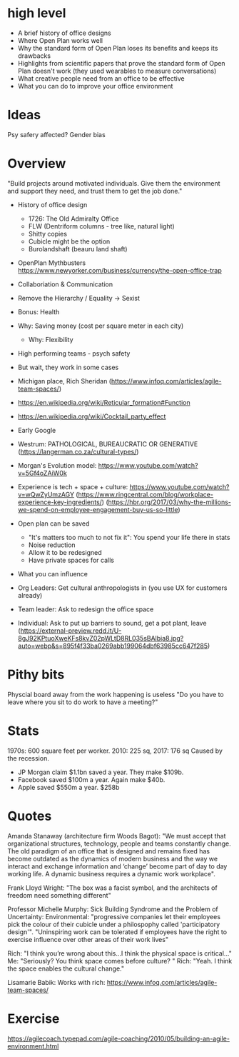 # high level

* A brief history of office designs
* Where Open Plan works well
* Why the standard form of Open Plan loses its benefits and keeps its drawbacks
* Highlights from scientific papers that prove the standard form of Open Plan doesn't work (they used wearables to measure conversations)
* What creative people need from an office to be effective
* What you can do to improve your office environment

# Ideas

Psy safery affected?
Gender bias

# Overview

"Build projects around motivated individuals. Give them the environment and support they need, and trust them to get the job done."

* History of office design
  * 1726: The Old Admiralty Office
  * FLW (Dentriform columns - tree like, natural light)
   * Shitty copies
  * Cubicle might be the option
  * Burolandshaft (beauru land shaft)

* OpenPlan Mythbusters
https://www.newyorker.com/business/currency/the-open-office-trap
 * Collaboriation & Communication
 * Remove the Hierarchy / Equality -> Sexist
 * Bonus: Health
 * Why: Saving money (cost per square meter in each city)
   * Why: Flexibility

* High performing teams - psych safety

* But wait, they work in some cases
 * Michigan place, Rich Sheridan (https://www.infoq.com/articles/agile-team-spaces/)
  * https://en.wikipedia.org/wiki/Reticular_formation#Function
  * https://en.wikipedia.org/wiki/Cocktail_party_effect
 * Early Google
 * Westrum: PATHOLOGICAL, BUREAUCRATIC OR GENERATIVE (https://langerman.co.za/cultural-types/)

* Morgan's Evolution model: https://www.youtube.com/watch?v=5Gf4oZAiW0k
 * Experience is tech + space + culture: https://www.youtube.com/watch?v=wQwZyUmzAGY
   (https://www.ringcentral.com/blog/workplace-experience-key-ingredients/)
   (https://hbr.org/2017/03/why-the-millions-we-spend-on-employee-engagement-buy-us-so-little)

* Open plan can be saved
  * "It's matters too much to not fix it": You spend your life there in stats
  * Noise reduction
  * Allow it to be redesigned
  * Have private spaces for calls

* What you can influence
 * Org Leaders: Get cultural anthropologists in (you use UX for customers already)
 * Team leader: Ask to redesign the office space
 * Individual: Ask to put up barriers to sound, get a pot plant, leave (https://external-preview.redd.it/U-8gJ92KPtuoXweKFs8kvZ02pWLtD8RL035sBAlbja8.jpg?auto=webp&s=895f4f33ba0269abb199064dbf63985cc647f285)

# Pithy bits

Physcial board away from the work happening is useless
"Do you have to leave where you sit to do work to have a meeting?"   

# Stats

1970s: 600 square feet per worker. 2010: 225 sq, 2017: 176 sq
Caused by the recession.
  * JP Morgan claim $1.1bn saved a year. They make $109b.
  * Facebook saved $100m a year. Again make $40b.
  * Apple saved $550m a year. $258b

# Quotes

Amanda Stanaway (architecture firm Woods Bagot): "We must accept that organizational structures, technology, people and teams constantly change. The old paradigm of an office that is designed and remains fixed has become outdated as the dynamics of modern business and the way we interact and exchange information and ‘change’ become part of day to day working life.  A dynamic business requires a dynamic work workplace".

Frank Lloyd Wright: "The box was a facist symbol, and the architects of freedom need something different"

Professor Michelle Murphy:
Sick Building Syndrome and the Problem of Uncertainty: Environmental: "progressive companies let their employees pick the colour of their cubicle under a philospophy called 'participatory design'". "Uninspiring work can be tolerated if employees have the right to exercise influence over other areas of their work lives"

Rich: "I think you’re wrong about this...I think the physical space is critical..." 
Me: "Seriously? You think space comes before culture? " 
Rich: "Yeah. I think the space enables the cultural change."

Lisamarie Babik: Works with rich: https://www.infoq.com/articles/agile-team-spaces/

# Exercise

https://agilecoach.typepad.com/agile-coaching/2010/05/building-an-agile-environment.html